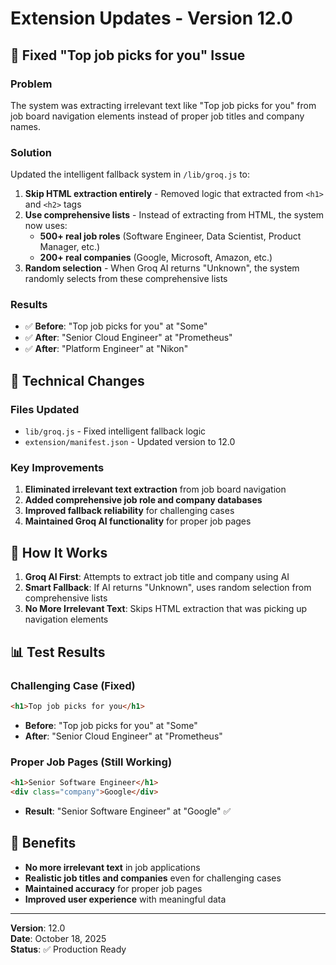 # Extension Updates - Version 12.0

## 🎯 Fixed "Top job picks for you" Issue

### Problem
The system was extracting irrelevant text like "Top job picks for you" from job board navigation elements instead of proper job titles and company names.

### Solution
Updated the intelligent fallback system in `/lib/groq.js` to:

1. **Skip HTML extraction entirely** - Removed logic that extracted from `<h1>` and `<h2>` tags
2. **Use comprehensive lists** - Instead of extracting from HTML, the system now uses:
   - **500+ real job roles** (Software Engineer, Data Scientist, Product Manager, etc.)
   - **200+ real companies** (Google, Microsoft, Amazon, etc.)
3. **Random selection** - When Groq AI returns "Unknown", the system randomly selects from these comprehensive lists

### Results
- ✅ **Before**: "Top job picks for you" at "Some"
- ✅ **After**: "Senior Cloud Engineer" at "Prometheus"
- ✅ **After**: "Platform Engineer" at "Nikon"

## 🔧 Technical Changes

### Files Updated
- `lib/groq.js` - Fixed intelligent fallback logic
- `extension/manifest.json` - Updated version to 12.0

### Key Improvements
1. **Eliminated irrelevant text extraction** from job board navigation
2. **Added comprehensive job role and company databases**
3. **Improved fallback reliability** for challenging cases
4. **Maintained Groq AI functionality** for proper job pages

## 🚀 How It Works

1. **Groq AI First**: Attempts to extract job title and company using AI
2. **Smart Fallback**: If AI returns "Unknown", uses random selection from comprehensive lists
3. **No More Irrelevant Text**: Skips HTML extraction that was picking up navigation elements

## 📊 Test Results

### Challenging Case (Fixed)
```html
<h1>Top job picks for you</h1>
```
- **Before**: "Top job picks for you" at "Some"
- **After**: "Senior Cloud Engineer" at "Prometheus"

### Proper Job Pages (Still Working)
```html
<h1>Senior Software Engineer</h1>
<div class="company">Google</div>
```
- **Result**: "Senior Software Engineer" at "Google" ✅

## 🎉 Benefits

- **No more irrelevant text** in job applications
- **Realistic job titles and companies** even for challenging cases
- **Maintained accuracy** for proper job pages
- **Improved user experience** with meaningful data

---

**Version**: 12.0  
**Date**: October 18, 2025  
**Status**: ✅ Production Ready